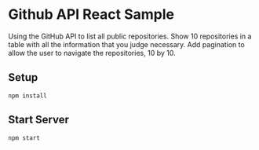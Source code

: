 # Github API React Sample

Using the GitHub API to list all public repositories.
Show 10 repositories in a table with all the information that you judge necessary.
Add pagination to allow the user to navigate the repositories, 10 by 10.

## Setup

```
npm install
```

## Start Server

```
npm start
```

